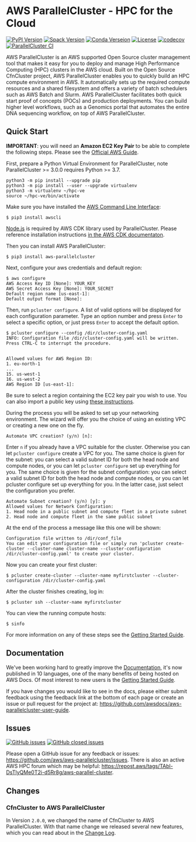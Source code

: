 AWS ParallelCluster - HPC for the Cloud
=======================================

[![PyPI Version](https://img.shields.io/pypi/v/aws-parallelcluster)](https://pypi.org/project/aws-parallelcluster/)
[![Spack Version](https://img.shields.io/spack/v/aws-parallelcluster)](https://spack.readthedocs.io/en/latest/package_list.html#aws-parallelcluster)
[![Conda Verseion](https://img.shields.io/conda/vn/conda-forge/aws-parallelcluster)](https://anaconda.org/conda-forge/aws-parallelcluster)
[![License](https://img.shields.io/badge/License-Apache%202.0-blue.svg)](https://opensource.org/licenses/Apache-2.0)
[![codecov](https://codecov.io/gh/aws/aws-parallelcluster/branch/develop/graph/badge.svg)](https://codecov.io/gh/aws/aws-parallelcluster)
[![ParallelCluster CI](https://github.com/aws/aws-parallelcluster/workflows/ParallelCluster%20CI/badge.svg)](https://github.com/aws/aws-parallelcluster/actions)

AWS ParallelCluster is an AWS supported Open Source cluster management tool that makes it easy for you to deploy and
manage High Performance Computing (HPC) clusters in the AWS cloud.
Built on the Open Source CfnCluster project, AWS ParallelCluster enables you to quickly build an HPC compute environment in AWS.
It automatically sets up the required compute resources and a shared filesystem and offers a variety of batch schedulers such as AWS Batch and Slurm.
AWS ParallelCluster facilitates both quick start proof of concepts (POCs) and production deployments.
You can build higher level workflows, such as a Genomics portal that automates the entire DNA sequencing workflow, on top of AWS ParallelCluster.

Quick Start
-----------
**IMPORTANT**: you will need an **Amazon EC2 Key Pair** to be able to complete the following steps.
Please see the [Official AWS Guide](https://docs.aws.amazon.com/AWSEC2/latest/UserGuide/ec2-key-pairs.html).

First, prepare a Python Virtual Environment for ParallelCluster, note ParallelCluster >= 3.0.0 requires Python >= 3.7.
```
python3 -m pip install --upgrade pip
python3 -m pip install --user --upgrade virtualenv
python3 -m virtualenv ~/hpc-ve
source ~/hpc-ve/bin/activate
```

Make sure you have installed the [AWS Command Line Interface](https://docs.aws.amazon.com/cli/latest/userguide/cli-chap-install.html):

```
$ pip3 install awscli
```

[Node.js](https://nodejs.org/en/) is required by AWS CDK library used by ParallelCluster.
Please reference installation instructions [in the AWS CDK documentaton](https://docs.aws.amazon.com/parallelcluster/latest/ug/install-v3.html).

Then you can install AWS ParallelCluster:

```
$ pip3 install aws-parallelcluster
```

Next, configure your aws credentials and default region:

```
$ aws configure
AWS Access Key ID [None]: YOUR_KEY
AWS Secret Access Key [None]: YOUR_SECRET
Default region name [us-east-1]:
Default output format [None]:
```

Then, run ``pcluster configure``. A list of valid options will be displayed for each
configuration parameter. Type an option number and press ``Enter`` to select a specific option,
or just press ``Enter`` to accept the default option.

```
$ pcluster configure --config /dir/cluster-config.yaml
INFO: Configuration file /dir/cluster-config.yaml will be written.
Press CTRL-C to interrupt the procedure.


Allowed values for AWS Region ID:
1. eu-north-1
...
15. us-west-1
16. us-west-2
AWS Region ID [us-east-1]:
```

Be sure to select a region containing the EC2 key pair you wish to use. You can also import a public key using
[these instructions](https://docs.aws.amazon.com/AWSEC2/latest/UserGuide/ec2-key-pairs.html#how-to-generate-your-own-key-and-import-it-to-aws).

During the process you will be asked to set up your networking environment. The wizard will offer you the choice of
using an existing VPC or creating a new one on the fly.

```
Automate VPC creation? (y/n) [n]:
```

Enter ``n`` if you already have a VPC suitable for the cluster. Otherwise you can let ``pcluster configure``
create a VPC for you. The same choice is given for the subnet: you can select a valid subnet ID for
both the head node and compute nodes, or you can let ``pcluster configure`` set up everything for you.
The same choice is given for the subnet configuration: you can select a valid subnet ID for both
the head node and compute nodes, or you can let pcluster configure set up everything for you.
In the latter case, just select the configuration you prefer.

```
Automate Subnet creation? (y/n) [y]: y
Allowed values for Network Configuration:
1. Head node in a public subnet and compute fleet in a private subnet
2. Head node and compute fleet in the same public subnet
```


At the end of the process a message like this one will be shown:

```
Configuration file written to /dir/conf_file
You can edit your configuration file or simply run 'pcluster create-cluster --cluster-name cluster-name --cluster-configuration /dir/cluster-config.yaml' to create your cluster.
```


Now you can create your first cluster:

```
$ pcluster create-cluster --cluster-name myfirstcluster --cluster-configuration /dir/cluster-config.yaml
```


After the cluster finishes creating, log in:

```
$ pcluster ssh --cluster-name myfirstcluster
```

You can view the running compute hosts:

```
$ sinfo
```

For more information on any of these steps see the [Getting Started Guide](https://docs.aws.amazon.com/parallelcluster/latest/ug/getting_started.html).

Documentation
-------------

We've been working hard to greatly improve the [Documentation](https://docs.aws.amazon.com/parallelcluster/latest/ug/), it's now published in 10 languages, one of the many benefits of being hosted on AWS Docs. Of most interest to new users is
the [Getting Started Guide](https://docs.aws.amazon.com/parallelcluster/latest/ug/getting_started.html).

If you have changes you would like to see in the docs, please either submit feedback using the feedback link at the bottom
of each page or create an issue or pull request for the project at:
https://github.com/awsdocs/aws-parallelcluster-user-guide.

Issues
------

[![GitHub issues](https://img.shields.io/github/issues/aws/aws-parallelcluster.svg)](https://github.com/aws/aws-parallelcluster/issues)
[![GitHub closed issues](https://img.shields.io/github/issues-closed-raw/aws/aws-parallelcluster.svg)](https://github.com/aws-parallelcluster/issues?q=is%3Aissue+is%3Aclosed)

Please open a GitHub issue for any feedback or issues:
https://github.com/aws/aws-parallelcluster/issues.  There is also an active AWS
HPC forum which may be helpful: https://repost.aws/tags/TAbl-DsTlyQMe0T2i-d5Rr8g/aws-parallel-cluster.

Changes
-------

### CfnCluster to AWS ParallelCluster
In Version `2.0.0`, we changed the name of CfnCluster to AWS ParallelCluster. With that name change we released several new features, which you can read about in the [Change Log](https://github.com/aws/aws-parallelcluster/blob/develop/CHANGELOG.md#200).
